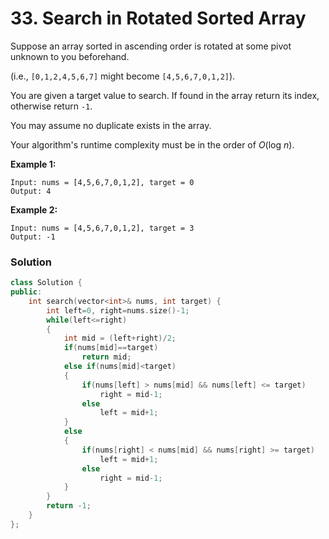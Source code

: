 # 33. Search in Rotated Sorted Array

Suppose an array sorted in ascending order is rotated at some pivot unknown to you beforehand.

(i.e., `[0,1,2,4,5,6,7]` might become `[4,5,6,7,0,1,2]`).

You are given a target value to search. If found in the array return its index, otherwise return `-1`.

You may assume no duplicate exists in the array.

Your algorithm's runtime complexity must be in the order of *O*(log *n*).

**Example 1:**

```
Input: nums = [4,5,6,7,0,1,2], target = 0
Output: 4
```

**Example 2:**

```
Input: nums = [4,5,6,7,0,1,2], target = 3
Output: -1
```

### Solution

```c++
class Solution {
public:
    int search(vector<int>& nums, int target) {
        int left=0, right=nums.size()-1;
        while(left<=right)
        {
            int mid = (left+right)/2;
            if(nums[mid]==target)
                return mid;
            else if(nums[mid]<target)
            {
                if(nums[left] > nums[mid] && nums[left] <= target)
                    right = mid-1;
                else
                    left = mid+1;
            }
            else
            {
                if(nums[right] < nums[mid] && nums[right] >= target)
                    left = mid+1;
                else
                    right = mid-1;
            }
        }
        return -1;
    }
};
```

